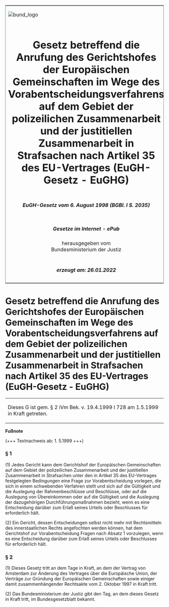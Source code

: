 <span id="DECKBLATT.html"></span>

<table border="0" frame="border" width="100%">

<tr valign="top">

<td align="left">

![bund\_logo](BfJ_2021_Web_de_de.gif)

</td>

<td align="right">

 

</td>

</tr>

<tr align="center" valign="middle">

<td colspan="2">

# Gesetz betreffend die Anrufung des Gerichtshofes der Europäischen Gemeinschaften im Wege des Vorabentscheidungsverfahrens auf dem Gebiet der polizeilichen Zusammenarbeit und der justitiellen Zusammenarbeit in Strafsachen nach Artikel 35 des EU-Vertrages (EuGH-Gesetz - EuGHG)

</td>

</tr>

<tr align="center" valign="middle">

<td colspan="2">

##### EuGH-Gesetz vom 6. August 1998 (BGBl. I S. 2035)

</td>

</tr>

<tr align="center" valign="middle">

<td colspan="2">

  
  

##### Gesetze im Internet - ePub  
  
herausgegeben vom  
Bundesministerium der Justiz

</td>

</tr>

<tr align="center" valign="bottom">

<td colspan="2">

  
  

##### erzeugt am: 26.01.2022

</td>

</tr>

</table>

<span id="BJNR203500998.html"></span>

# Gesetz betreffend die Anrufung des Gerichtshofes der Europäischen Gemeinschaften im Wege des Vorabentscheidungsverfahrens auf dem Gebiet der polizeilichen Zusammenarbeit und der justitiellen Zusammenarbeit in Strafsachen nach Artikel 35 des EU-Vertrages (EuGH-Gesetz - EuGHG)

<div>

<div class="jnhtml">

<table width="100%">

<colgroup>

<col width="10%">

</col>

<col width="90%">

</col>

</colgroup>

<tr>

<td colspan="2">

Dieses G ist gem. § 2 iVm Bek. v. 19.4.1999 I 728 am 1.5.1999 in Kraft
getreten.

</div>

</div>

</td>

</tr>

</table>

</div>

</div>

<div>

  
**Fußnote**

<div class="jnhtml">

<div>

<div class="jurAbsatz">

(+++ Textnachweis ab: 1. 5.1999 +++)

</div>

</div>

</div>

</div>

<span id="BJNR203500998BJNE000100311.html"></span>

### § 1  

<div>

<div class="jnhtml">

<div>

<div class="jurAbsatz">

(1) Jedes Gericht kann dem Gerichtshof der Europäischen Gemeinschaften
auf dem Gebiet der polizeilichen Zusammenarbeit und der justitiellen
Zusammenarbeit in Strafsachen unter den in Artikel 35 des EU-Vertrages
festgelegten Bedingungen eine Frage zur Vorabentscheidung vorlegen, die
sich in einem schwebenden Verfahren stellt und sich auf die Gültigkeit
und die Auslegung der Rahmenbeschlüsse und Beschlüsse, oder auf die
Auslegung von Übereinkommen oder auf die Gültigkeit und die Auslegung
der dazugehörigen Durchführungsmaßnahmen bezieht, wenn es eine
Entscheidung darüber zum Erlaß seines Urteils oder Beschlusses für
erforderlich hält.

</div>

<div class="jurAbsatz">

(2) Ein Gericht, dessen Entscheidungen selbst nicht mehr mit
Rechtsmitteln des innerstaatlichen Rechts angefochten werden können, hat
dem Gerichtshof zur Vorabentscheidung Fragen nach Absatz 1 vorzulegen,
wenn es eine Entscheidung darüber zum Erlaß seines Urteils oder
Beschlusses für erforderlich hält.

</div>

</div>

</div>

</div>

<span id="BJNR203500998BJNE000200311.html"></span>

### § 2  

<div>

<div class="jnhtml">

<div>

<div class="jurAbsatz">

(1) Dieses Gesetz tritt an dem Tage in Kraft, an dem der Vertrag von
Amsterdam zur Änderung des Vertrages über die Europäische Union, der
Verträge zur Gründung der Europäischen Gemeinschaften sowie einiger
damit zusammenhängender Rechtsakte vom 2. Oktober 1997 in Kraft tritt.

</div>

<div class="jurAbsatz">

(2) Das Bundesministerium der Justiz gibt den Tag, an dem dieses Gesetz
in Kraft tritt, im Bundesgesetzblatt bekannt.

</div>

</div>

</div>

</div>
